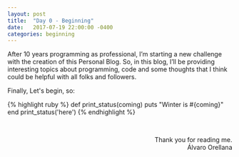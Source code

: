 ```yaml
---
layout: post
title:  "Day 0 - Beginning"
date:   2017-07-19 22:00:00 -0400
categories: beginning
---
```


After 10 years programming as professional, I’m starting a new challenge with the creation of this Personal Blog.
So, in this blog, I’ll be providing interesting topics about programming, code and some thoughts that I think could be helpful with all folks and followers.

Finally, Let's begin, so:

{% highlight ruby %}
def print_status(coming)
  puts "Winter is #{coming}"
end
print_status('here')
{% endhighlight %}

<br/>
<p style="text-align: right">
Thank you for reading me.<br>
&Aacute;lvaro Orellana
</p>